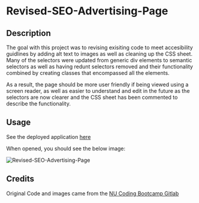 # Revised-SEO-Advertising-Page

## Description

The goal with this project was to revising exisiting code to meet accesibility guidlines by adding alt text to images as well as cleaning up the CSS sheet. Many of the selectors were updated from generic div elements to semantic selectors as well as having redunt selectors removed and their functionality combined by creating classes that encompassed all the elements.

As a result, the page should be more user friendly if being viewed using a screen reader, as well as easier to understand and edit in the future as the selectors are now clearer and the CSS sheet has been commented to describe the functionality.

## Usage

See the deployed application [here](https://tward9.github.io/Revised-SEO-Advertising-Page/)

When opened, you should see the below image:


![Revised-SEO-Advertising-Page](./assets/images/landingpagehomework1.jpg)


## Credits

Original Code and images came from the [NU Coding Bootcamp Gitlab](https://nu.bootcampcontent.com/NU-Coding-Bootcamp/NU-VIRT-FSF-PT-01-2022-U-LOL)


